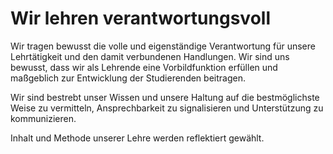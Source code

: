 ﻿<!--
   NAME - The NAME of this project is:
ethos

  FILE - The FILENAME of the current file is:
/v6a2.md

  CREATION - This project was CREATED on:
2017-01-28-16:15:00 UTC

  MODIFICATION - This project was last MODIFIED on:
2017-01-28-16:15:00 UTC

  VERSION - The current VERSION of this project is:
<git-commit-hash>-2017-01-28-16:15:00 UTC

  CREATOR(S) - This project was CREATED by:
Michael Czechowski, Martin Maga

  CONTACT - You can CONTACT the creator(s) or developer(s) of this project at:
E-Mail: mail@martinmaga.de

  COPYRIGHT - The COPYRIGHT holder of this project is:
COPYRIGHT (c) 2016 Martin Maga

  LICENSE - This project is LICENSED under the following license:
Martin Maga 2016 CC BY-SA 4.0 https://creativecommons.org

  SUBFILE – This is a SUBFILE! For more INFORMATION on this project go to:
/README.md
-->

# Wir lehren verantwortungsvoll

Wir tragen bewusst die volle und eigenständige Verantwortung für unsere Lehrtätigkeit und den damit verbundenen Handlungen.
Wir sind uns bewusst, dass wir als Lehrende eine Vorbildfunktion erfüllen und maßgeblich zur Entwicklung der Studierenden beitragen.

Wir sind bestrebt unser Wissen und unsere Haltung auf die bestmöglichste Weise zu vermitteln, Ansprechbarkeit zu signalisieren und Unterstützung zu kommunizieren.

Inhalt und Methode unserer Lehre werden reflektiert gewählt.
